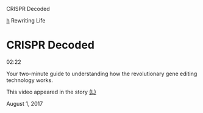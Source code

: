 CRISPR Decoded

[h]()
Rewriting Life

# CRISPR Decoded

02:22

Your two-minute guide to understanding how the revolutionary gene editing technology works.

This video appeared in the story [(L)](https://www.technologyreview.com/video/608474/crispr-decoded/)

August 1, 2017